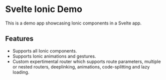 # Svelte Ionic Demo

This is a demo app showcasing Ionic components in a Svelte app.

## Features

- Supports all Ionic components.
- Supports Ionic animations and gestures.
- Custom expertimental router which supports route parameters, multiple or nested routers, deeplinking, animations, code-splitting and lazy loading.

